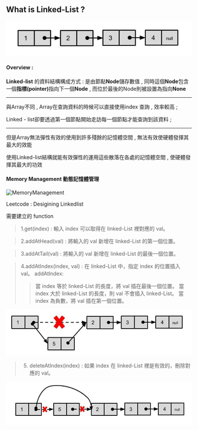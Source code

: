 ## What is Linked-List ?

![LinkedList](https://github.com/Wei-Tsung/Core-Concepts-Visualization/blob/master/LinkedList.jpg)

#### Overview : 
<strong>Linked-list</strong> 的資料結構構成方式 : 是由節點<strong>Node</strong>儲存數值 , 同時這個<strong>Node</strong>包含一個<strong>指標(pointer)</strong>指向下一個<strong>Node</strong> , 而位於最後的Node則被設置為指向<strong>None</strong> 

---

與Array不同 , Array在查詢資料的時候可以直接使用index 查詢 , 效率較高 ;

Linked - list卻要透過第一個節點開始走訪每一個節點才能查詢到該資料 ;

--- 


但是Array無法彈性有效的使用到許多殘餘的記憶體空間 , 無法有效使硬體發揮其最大的效能

使用Linked-list結構就能有效彈性的運用這些散落在各處的記憶體空間 , 使硬體發揮其最大的功效

#### Memory Management 動態記憶體管理

![MemoryManagement]()





Leetcode : Desigining Linkedlist

需要建立的 function

>1.get(index) : 輸入 index 可以取得在 linked-List 裡對應的 val。

>2.addAtHead(val) : 將輸入的 val 新增在 linked-List 的第一個位置。

>3.addAtTail(val) : 將輸入的 val 新增在 linked-List 的最後一個位置。

>4.addAtIndex(index, val) : 在 linked-List 中，指定 index 的位置插入 val。
> addAtIndex:
>>當 index 等於 linked-List 的長度，將 val 插在最後一個位置。
>>當 index 大於 linked-List 的長度，則 val 不會插入 linked-List。
>>當 index 為負數，將 val 插在第一個位置。

![InsertLinkedList](https://github.com/Wei-Tsung/Core-Concepts-Visualization/blob/master/InsertLinkedList.jpg)





>5. deleteAtIndex(index) : 如果 index 在 linked-List 裡是有效的，刪除對應的 val。

![RemoveLinkedList](https://github.com/Wei-Tsung/Core-Concepts-Visualization/blob/master/RemoveLinkedList.jpg)


